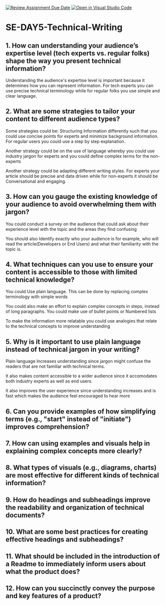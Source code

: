 [![Review Assignment Due Date](https://classroom.github.com/assets/deadline-readme-button-22041afd0340ce965d47ae6ef1cefeee28c7c493a6346c4f15d667ab976d596c.svg)](https://classroom.github.com/a/zsAR-pyY)
[![Open in Visual Studio Code](https://classroom.github.com/assets/open-in-vscode-2e0aaae1b6195c2367325f4f02e2d04e9abb55f0b24a779b69b11b9e10269abc.svg)](https://classroom.github.com/online_ide?assignment_repo_id=18555940&assignment_repo_type=AssignmentRepo)
# SE-DAY5-Technical-Writing
## 1. How can understanding your audience’s expertise level (tech experts vs. regular folks) shape the way you present technical information?
Understanding the audience's expertise level is important because it determines how you can represent information. For tech experts you can use precise technical terminology while for regular folks you use simple and clear language.
## 2. What are some strategies to tailor your content to different audience types?
Some strategies could be:
Structuring Information differently such that you could use concise points for experts and minimize background information. For regular users you could use a  step by step explanation.

Another strategy could be on the use of language whereby you could use industry jargon for experts and you could define complex terms for the non-experts

Another strategy could be adapting different writing styles. For experts your article should be precise and data driven while for non-experts it should be Conversational and engaging.
## 3. How can you gauge the existing knowledge of your audience to avoid overwhelming them with jargon?
You could conduct a survey on the audience that could ask about their experience level with the topic and the areas they find confusing

You should also Identify exactly who your audience is for example, who will read the article(Developers or End Users) and what their familiarity with the topic is.
## 4. What techniques can you use to ensure your content is accessible to those with limited technical knowledge?
You could Use plain language. This can be done by replacing complex terminology with simple words

You could also make an effort to explain complex concepts in steps, instead of long paragraphs. You could make use of bullet points or Numbered lists

To make the information more relatable you could use analogies that relate to the technical concepts to improve understanding
## 5. Why is it important to use plain language instead of technical jargon in your writing?
Plain language Increases understanding since jargon might confuse the readers that are not familiar with technical terms.

It also makes content accessible to a wider audience since it accomodates both industry experts as well as end users.

It also improves the user experience since understanding increases and is fast which makes the audience feel encouraged to hear more
## 6. Can you provide examples of how simplifying terms (e.g., "start" instead of "initiate") improves comprehension?

## 7. How can using examples and visuals help in explaining complex concepts more clearly?
## 8. What types of visuals (e.g., diagrams, charts) are most effective for different kinds of technical information?
## 9. How do headings and subheadings improve the readability and organization of technical documents?
## 10. What are some best practices for creating effective headings and subheadings?
## 11. What should be included in the introduction of a Readme to immediately inform users about what the product does?
## 12. How can you succinctly convey the purpose and key features of a product?
